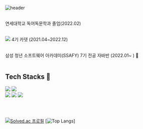 


![header](https://capsule-render.vercel.app/api?type=waving&color=gradient&customColorList=0,2,2,5,30&height=200&section=header&text=Bae%20HyunJoong&fontSize=50)

<br>
연세대학교 독어독문학과 졸업(2022.02)  <br><br>

<img src="https://img.shields.io/badge/Seoul-000000?style=flat-square&logo=42&logoColor=white"/> 4기 카뎃 (2021.04~2022.12)  <br><br>

삼성 청년 소프트웨어 아카데미(SSAFY) 7기 전공 자바반 (2022.01~ ) 👯 <br><br>


## Tech Stacks 🌱
<p align="">
  <img src="https://img.shields.io/badge/Language-Java-007396?style=flat&logo=java&logoColor=white"> 
  <img src="https://img.shields.io/badge/Language-JavaScript-F7DF1E?style=flat&logo=javascript&logoColor=white"><br> 
  <img src="https://img.shields.io/badge/Database-MySql-F80000?style=flat&logo=mysql&logoColor=white"> 
  <img src="https://img.shields.io/badge/Framework-Vue-D22128?style=flat&logo=vue.js&logoColor=white"> 
  <img src="https://img.shields.io/badge/Framework-SpringFramework-6DB33F?style=flat&logo=spring&logoColor=white"> 
 </p>
 <br><br>

  
[![Solved.ac
프로필](http://mazassumnida.wtf/api/v2/generate_badge?boj=alex950107)](https://solved.ac/alex950107)
[![Top Langs](https://github-readme-stats.vercel.app/api/top-langs/?username=hbae&layout=compact)]

<!--
**hbae/hbae** is a ✨ _special_ ✨ repository because its `README.md` (this file) appears on your GitHub profile.

Here are some ideas to get you started:

- 🔭 I’m currently working on ...
- 🌱 I’m currently learning ...
- 👯 I’m looking to collaborate on ...
- 🤔 I’m looking for help with ...
- 💬 Ask me about ...
- 📫 How to reach me: ...
- 😄 Pronouns: ...
- ⚡ Fun fact: ...
-->
